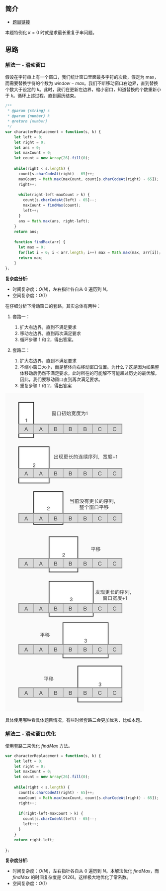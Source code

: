  
 
 
## 简介
- [题目链接](https://leetcode-cn.com/problems/longest-repeating-character-replacement/)

本题特例化 $k=0$ 时就是求最长重复子串问题。

## 思路
### 解法一 - 滑动窗口
假设在字符串上有一个窗口，我们统计窗口里面最多字符的次数，假定为 max，而需要替换字符的个数为 $window - max$。我们不断移动窗口右边界，直到替换个数大于设定的 $k$。此时，我们在更新左边界，缩小窗口，知道替换的个数重新小于 $k$。循环上述过程，直到遍历结束。

```javascript
/**
 * @param {string} s
 * @param {number} k
 * @return {number}
 */
var characterReplacement = function(s, k) {
    let left = 0;
    let right = 0;
    let ans = 0;
    let maxCount = 0;
    let count = new Array(26).fill(0);

    while(right < s.length) {
      count[s.charCodeAt(right) - 65]++;
      maxCount = Math.max(maxCount, count[s.charCodeAt(right) - 65]);
      right++;

      while(right-left-maxCount > k) {
        count[s.charCodeAt(left) - 65]--;
        maxCount = findMax(count);
        left++;
      }
      ans = Math.max(ans, right-left);
    }
    return ans;

    function findMax(arr) {
      let max = 0;
      for(let i = 0; i < arr.length; i++) max = Math.max(max, arr[i]);
      return max;
    }
};
```

**复杂度分析**:
- 时间复杂度：$O(N)$，左右指针各自从 $0$ 遍历到 $N$。
- 空间复杂度：$O(1)$


在仔细分析下滑动窗口的套路，其实总体有两种：
1. 套路一：
    1. 扩大右边界，直到不满足要求
    2. 移动左边界，直到再次满足要求
    3. 循环步骤 1 和 2，得出答案。

2. 套路二：
    1. 扩大右边界，直到不满足要求
    2. 不缩小窗口大小，而是整体向右移动窗口位置。为什么？这是因为如果整体移动后仍然不满足要求，此时所在的可能解不可能超过历史的最优解。因此，我们要移动窗口直到再次满足要求。
    3. 重复步骤 1 和 2，得出答案

![](images/424-1.jpg)

具体使用哪种看具体题目情况，有些时候套路二会更加优秀，比如本题。

### 解法二 - 滑动窗口优化
使用套路二来优化 $findMax$ 方法。
```javascript
var characterReplacement = function(s, k) {
    let left = 0;
    let right = 0;
    let maxCount = 0;
    let count = new Array(26).fill(0);

    while(right < s.length) {
      count[s.charCodeAt(right) - 65]++;
      maxCount = Math.max(maxCount, count[s.charCodeAt(right) - 65]);
      right++;

      if(right-left-maxCount > k) {
        count[s.charCodeAt(left) - 65]--;
        left++;
      }
    }
    return right-left;

};
```
**复杂度分析**:
- 时间复杂度：$O(N)$，左右指针各自从 $0$ 遍历到 $N$。本解法优化 $findMax$，而 $findMax$ 的时间复杂度是 $O(26)$。这样极大地优化了常系数。
- 空间复杂度：$O(1)$